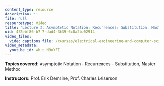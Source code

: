 ```yaml
---
content_type: resource
description: ''
file: null
resourcetype: Video
title: 'Lecture 2: Asymptotic Notation; Recurrences; Substitution, Master Method'
uid: 452ebf86-b7f7-dad4-3639-6c8a2bb02914
video_files:
  video_captions_file: /courses/electrical-engineering-and-computer-science/6-046j-introduction-to-algorithms-sma-5503-fall-2005/video-lectures/lecture-2-asymptotic-notation-recurrences-substitution-master-method/whjt_N9uYFI.vtt
video_metadata:
  youtube_id: whjt_N9uYFI
---
```


**Topics covered:** Asymptotic Notation - Recurrences - Substitution, Master Method

**Instructors:** Prof. Erik Demaine, Prof. Charles Leiserson